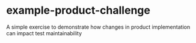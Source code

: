 # example-product-challenge
A simple exercise to demonstrate how changes in product implementation can impact test maintainability
